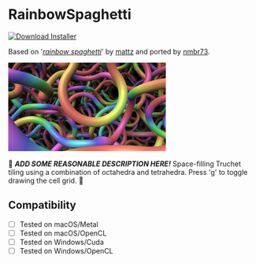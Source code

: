 # RainbowSpaghetti
[![Download Installer](https://img.shields.io/static/v1?label=Download&message=RainbowSpaghetti-Installer.lua&color=blue)](RainbowSpaghetti-Installer.lua "Installer")

Based on '_[rainbow spaghetti](https://www.shadertoy.com/view/lsjGRV)_' by [mattz](https://www.shadertoy.com/user/mattz) and ported by [nmbr73](../../Site/Profiles/nmbr73.md).

[![Thumbnail](RainbowSpaghetti_320x180.png)](https://www.shadertoy.com/view/lsjGRV "View on Shadertoy.com")

:construction: ***ADD SOME REASONABLE DESCRIPTION HERE!*** Space-filling Truchet tiling using a combination of octahedra and tetrahedra. Press 'g' to toggle drawing the cell grid. :construction:

## Compatibility
- [ ] Tested on macOS/Metal
- [ ] Tested on macOS/OpenCL
- [ ] Tested on Windows/Cuda
- [ ] Tested on Windows/OpenCL
